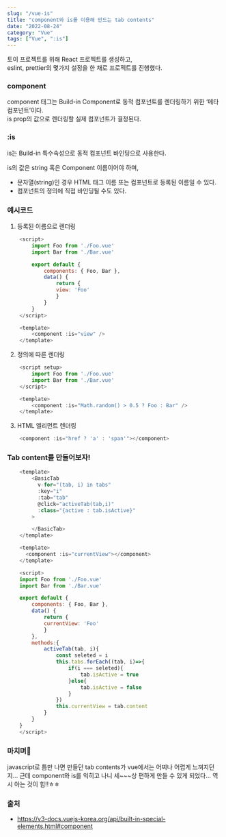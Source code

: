 ```yaml
---
slug: "/vue-is"
title: "component와 is를 이용해 만드는 tab contents"
date: "2022-08-24"
category: "Vue"
tags: ["Vue", ":is"]
---
```


토이 프로젝트를 위해 React 프로젝트를 생성하고,  
eslint, prettier의 몇가지 설정을 한 채로 프로젝트를 진행했다.

### component

component 태그는 Build-in Component로 동적 컴포넌트를 렌더링하기 위한 ‘메타 컴포넌트’이다.  
is prop의 값으로 렌더링할 실제 컴포넌트가 결정된다.

### :is

is는 Build-in 특수속성으로 동적 컴포넌트 바인딩으로 사용한다.

is의 값은 string 혹은 Component 이름이어야 하며,

-   문자열(string)인 경우 HTML 태그 이름 또는 컴포넌트로 등록된 이름일 수 있다.
-   컴포넌트의 정의에 직접 바인딩될 수도 있다.

### 예시코드

1. 등록된 이름으로 렌더링

```javascript
    <script>
        import Foo from './Foo.vue'
        import Bar from './Bar.vue'

        export default {
            components: { Foo, Bar },
            data() {
                return {
                view: 'Foo'
                }
            }
        }
    </script>

    <template>
        <component :is="view" />
    </template>
```

2. 정의에 따른 렌더링

```javascript
    <script setup>
        import Foo from './Foo.vue'
        import Bar from './Bar.vue'
    </script>

    <template>
        <component :is="Math.random() > 0.5 ? Foo : Bar" />
    </template>
```

3. HTML 엘리먼트 렌더링

```javascript
    <component :is="href ? 'a' : 'span'"></component>
```

### Tab content를 만들어보자!

```javascript
    <template>
        <BasicTab
          v-for="(tab, i) in tabs"
          :key="i"
          :tab="tab"
          @click="activeTab(tab,i)"
          :class="{active : tab.isActive}"
        >

        </BasicTab>
    </template>

    <template>
      <component :is="currentView"></component>
    </template>

    <script>
    import Foo from './Foo.vue'
    import Bar from './Bar.vue'

    export default {
        components: { Foo, Bar },
        data() {
            return {
            currentView: 'Foo'
            }
        },
        methods:{
            activeTab(tab, i){
                const seleted = i
                this.tabs.forEach((tab, i)=>{
                    if(i === seleted){
                        tab.isActive = true
                    }else{
                        tab.isActive = false
                    }
                })
                this.currentView = tab.content
            }
        }
    }
    </script>
```

### 마치며🎉

javascript로 틈만 나면 만들던 tab contents가 vue에서는 어찌나 어렵게 느껴지던지…
근데 component와 is를 익히고 나니 세~~~상 편하게 만들 수 있게 되었다…
역시 아는 것이 힘!!ㅎㅎ

### 출처

-   https://v3-docs.vuejs-korea.org/api/built-in-special-elements.html#component
